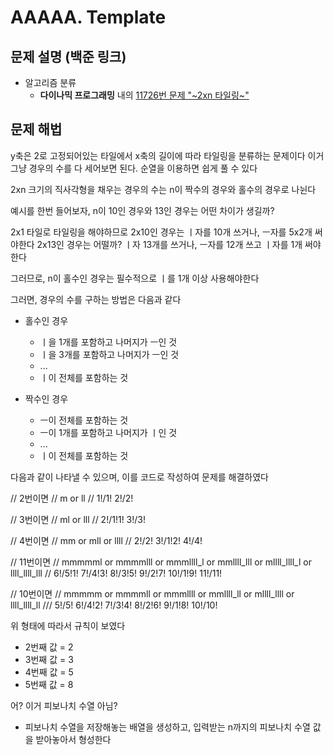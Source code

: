 # AAAAA. Template

## 문제 설명 (백준 링크)
- 알고리즘 분류
  -  **다이나믹 프로그래밍** 내의 [11726번 문제 "~2xn 타일링~"](https://www.acmicpc.net/problem/11726)


## 문제 해법

y축은 2로 고정되어있는 타일에서 x축의 길이에 따라 타일링을 분류하는 문제이다
이거 그냥 경우의 수를 다 세어보면 된다. 순열을 이용하면 쉽게 풀 수 있다

2xn 크기의 직사각형을 채우는 경우의 수는 n이 짝수의 경우와 홀수의 경우로 나뉜다

예시를 한번 들어보자, n이 10인 경우와 13인 경우는 어떤 차이가 생길까?

2x1 타일로 타일링을 해야하므로 2x10인 경우는 ㅣ자를 10개 쓰거나, ㅡ자를 5x2개 써야한다
2x13인 경우는 어떨까? ㅣ자 13개를 쓰거나, ㅡ자를 12개 쓰고 ㅣ자를 1개 써야한다

그러므로, n이 홀수인 경우는 필수적으로 ㅣ를 1개 이상 사용해야한다

그러면, 경우의 수를 구하는 방법은 다음과 같다

- 홀수인 경우
  - ㅣ을 1개를 포함하고 나머지가 ㅡ인 것
  - ㅣ을 3개를 포함하고 나머지가 ㅡ인 것
  - ...
  - ㅣ이 전체를 포함하는 것

- 짝수인 경우
  - ㅡ이 전체를 포함하는 것
  - ㅡ이 1개를 포함하고 나머지가 ㅣ인 것
  - ...
  - ㅣ이 전체를 포함하는 것

다음과 같이 나타낼 수 있으며, 이를 코드로 작성하여 문제를 해결하였다


// 2번이면
// m or ll
// 1!/1!  2!/2!

// 3번이면
// ml or lll
// 2!/1!1!  3!/3!

// 4번이면
// mm or mll or llll
// 2!/2!  3!/1!2!  4!/4!

// 11번이면
// mmmmml or mmmmlll or mmmllll_l or mmllll_lll or mllll_llll_l or llll_llll_lll
// 6!/5!1!  7!/4!3!  8!/3!5!  9!/2!7!  10!/1!9!  11!/11!

// 10번이면
// mmmmm or mmmmll or mmmllll or mmllll_ll or mllll_llll or llll_llll_ll
/// 5!/5!  6!/4!2!  7!/3!4!  8!/2!6!  9!/1!8!  10!/10!


위 형태에 따라서 규칙이 보였다


- 2번째 값 = 2
- 3번째 값 = 3
- 4번째 값 = 5
- 5번째 값 = 8

어? 이거 피보나치 수열 아님?

- 피보나치 수열을 저장해놓는 배열을 생성하고, 입력받는 n까지의 피보나치 수열 값을 받아놓아서 형성한다
